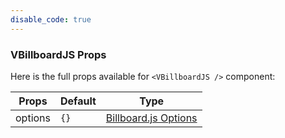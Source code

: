 ```yaml
---
disable_code: true
---
```


### VBillboardJS Props

Here is the full props available for `<VBillboardJS />` component:

| Props   | Default                            | Type                                                                                         |
| ------- | ---------------------------------- | -------------------------------------------------------------------------------------------- |
| options | <span class="is-array">`{}`</span> | [Billboard.js Options](https://naver.github.io/billboard.js/release/latest/doc/Options.html) |
